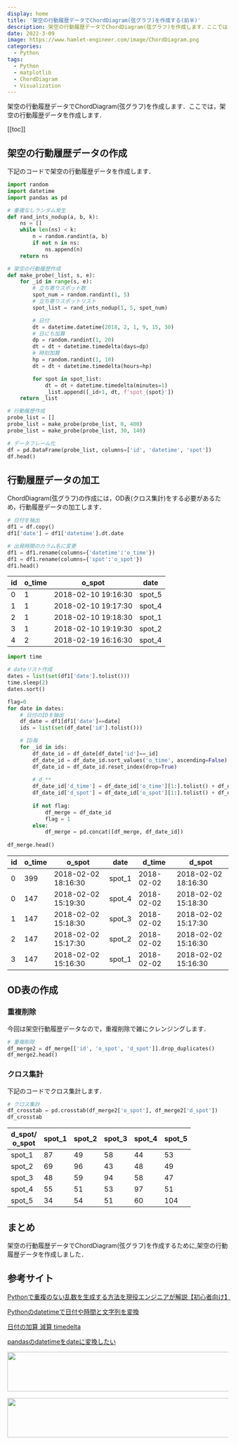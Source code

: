 ```yaml
---
display: home
title: '架空の行動履歴データでChordDiagram(弦グラフ)を作成する(前半)'
description: 架空の行動履歴データでChordDiagram(弦グラフ)を作成します．ここでは，架空の行動履歴データを作成します．
date: 2022-3-09
image: https://www.hamlet-engineer.com/image/ChordDiagram.png
categories: 
  - Python
tags:
  - Python
  - matplotlib
  - ChordDiagram
  - Visualization
---
```

架空の行動履歴データでChordDiagram(弦グラフ)を作成します．ここでは，架空の行動履歴データを作成します．

<!-- https://www.hamlet-engineer.com -->

<!-- more -->

<ClientOnly>
  <CallInArticleAdsense />
</ClientOnly>

[[toc]]

## 架空の行動履歴データの作成
下記のコードで架空の行動履歴データを作成します．
```python
import random
import datetime
import pandas as pd

# 重複なしランダム発生
def rand_ints_nodup(a, b, k):
    ns = []
    while len(ns) < k:
        n = random.randint(a, b)
        if not n in ns:
            ns.append(n)
    return ns

# 架空の行動履歴作成
def make_probe(_list, s, e):
    for _id in range(s, e):
        # 立ち寄りスポット数
        spot_num = random.randint(1, 5)
        # 立ち寄りスポットリスト
        spot_list = rand_ints_nodup(1, 5, spot_num)

        # 日付
        dt = datetime.datetime(2018, 2, 1, 9, 15, 30)
        # 日にち加算
        dp = random.randint(1, 20)
        dt = dt + datetime.timedelta(days=dp)
        # 時刻加算
        hp = random.randint(1, 10)
        dt = dt + datetime.timedelta(hours=hp)

        for spot in spot_list:
            dt = dt + datetime.timedelta(minutes=1)
            _list.append([_id+1, dt, f'spot_{spot}'])
    return _list

# 行動履歴作成
probe_list = []
probe_list = make_probe(probe_list, 0, 400)
probe_list = make_probe(probe_list, 30, 140)

# データフレーム化
df = pd.DataFrame(probe_list, columns=['id', 'datetime', 'spot'])
df.head()
```

## 行動履歴データの加工
ChordDiagram(弦グラフ)の作成には，OD表(クロス集計)をする必要があるため，行動履歴データの加工します．

```python
# 日付を抽出
df1 = df.copy()
df1['date'] = df1['datetime'].dt.date

# 出発時間のカラム名に変更
df1 = df1.rename(columns={'datetime':'o_time'})
df1 = df1.rename(columns={'spot':'o_spot'})
df1.head()
```

| id  | o_time | o_spot              | date   | 
| --- | ------ | ------------------- | ------ | 
| 0   | 1      | 2018-02-10 19:16:30 | spot_5 | 2018-02-10 | 
| 1   | 1      | 2018-02-10 19:17:30 | spot_4 | 2018-02-10 | 
| 2   | 1      | 2018-02-10 19:18:30 | spot_1 | 2018-02-10 | 
| 3   | 1      | 2018-02-10 19:19:30 | spot_2 | 2018-02-10 | 
| 4   | 2      | 2018-02-19 16:16:30 | spot_4 | 2018-02-19 | 

```python
import time

# dateリスト作成
dates = list(set(df1['date'].tolist()))
time.sleep(2)
dates.sort()

flag=0
for date in dates:
    # 日付のIDを抽出
    df_date = df1[df1['date']==date]
    ids = list(set(df_date['id'].tolist()))

    # ID毎
    for _id in ids:
        df_date_id = df_date[df_date['id']==_id]
        df_date_id = df_date_id.sort_values('o_time', ascending=False)
        df_date_id = df_date_id.reset_index(drop=True)
        
        # d_**
        df_date_id['d_time'] = df_date_id['o_time'][1:].tolist() + df_date_id['o_time'][-1:].tolist()
        df_date_id['d_spot'] = df_date_id['o_spot'][1:].tolist() + df_date_id['o_spot'][-1:].tolist()
        
        if not flag:
            df_merge = df_date_id
            flag = 1
        else:
            df_merge = pd.concat([df_merge, df_date_id])
            
df_merge.head()
```

| id  | o_time | o_spot | date | d_time | d_spot | 
| --- | --- | --- | --- | --- | --- | 
| 0   | 399 | 2018-02-02 18:16:30 | spot_1 | 2018-02-02 | 2018-02-02 18:16:30 | spot_1 | 
| 0   | 147 | 2018-02-02 15:19:30 | spot_4 | 2018-02-02 | 2018-02-02 15:18:30 | spot_3 | 
| 1   | 147 | 2018-02-02 15:18:30 | spot_3 | 2018-02-02 | 2018-02-02 15:17:30 | spot_2 | 
| 2   | 147 | 2018-02-02 15:17:30 | spot_2 | 2018-02-02 | 2018-02-02 15:16:30 | spot_1 | 
| 3   | 147 | 2018-02-02 15:16:30 | spot_1 | 2018-02-02 | 2018-02-02 15:16:30 | spot_1 | 


## OD表の作成

### 重複削除
今回は架空行動履歴データなので，重複削除で雑にクレンジングします．
```python
# 重複削除
df_merge2 = df_merge[['id', 'o_spot', 'd_spot']].drop_duplicates()
df_merge2.head()
```

### クロス集計
下記のコードでクロス集計します．
```python
# クロス集計
df_crosstab = pd.crosstab(df_merge2['o_spot'], df_merge2['d_spot'])
df_crosstab
```
| d_spot/<br>o_spot | spot_1 | spot_2 | spot_3 | spot_4 | spot_5 | 
| ------ | ------ | ------ | ------ | ------ | ------ | 
| spot_1 | 87 | 49 | 58 | 44 | 53 | 
| spot_2 | 69 | 96 | 43 | 48 | 49 | 
| spot_3 | 48 | 59 | 94 | 58 | 47 | 
| spot_4 | 55 | 51 | 53 | 97 | 51 | 
| spot_5 | 34 | 54 | 51 | 60 | 104 | 

## まとめ
架空の行動履歴データでChordDiagram(弦グラフ)を作成するために,架空の行動履歴データを作成しました．

## 参考サイト
[Pythonで重複のない乱数を生成する方法を現役エンジニアが解説【初心者向け】](https://techacademy.jp/magazine/21160)

[Pythonのdatetimeで日付や時間と文字列を変換](https://note.nkmk.me/python-datetime-usage/)

[日付の加算 減算 timedelta](https://python.civic-apps.com/timedelta/)

[pandasのdatetimeをdateに変換したい](https://teratail.com/questions/132333)


<ClientOnly>
  <CallInArticleAdsense />
</ClientOnly>

<!-- TechAcademy -->
<a href="//af.moshimo.com/af/c/click?a_id=2604050&p_id=1555&pc_id=2816&pl_id=29835&guid=ON" rel="nofollow" referrerpolicy="no-referrer-when-downgrade"><img src="//image.moshimo.com/af-img/0866/000000029835.jpg" width="728" height="90" style="border:none;"></a><img src="//i.moshimo.com/af/i/impression?a_id=2604050&p_id=1555&pc_id=2816&pl_id=29835" width="1" height="1" style="border:none;">

<!-- テックキャンプ -->
<a href="//af.moshimo.com/af/c/click?a_id=2641145&p_id=1770&pc_id=3386&pl_id=25847&guid=ON" rel="nofollow" referrerpolicy="no-referrer-when-downgrade"><img src="//image.moshimo.com/af-img/1115/000000025847.png" width="728" height="90" style="border:none;"></a><img src="//i.moshimo.com/af/i/impression?a_id=2641145&p_id=1770&pc_id=3386&pl_id=25847" width="1" height="1" style="border:none;">


